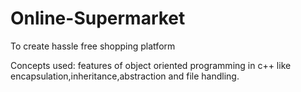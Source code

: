 # Online-Supermarket
To create hassle free shopping platform<br/>

Concepts used: features of object oriented programming in c++ like encapsulation,inheritance,abstraction and file handling.
